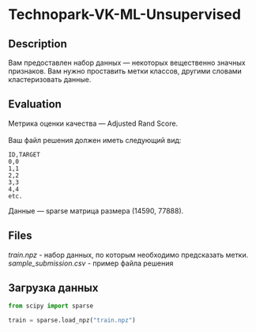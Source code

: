 # Technopark-VK-ML-Unsupervised
## Description
Вам предоставлен набор данных — некоторых вещественно значных признаков. Вам нужно проставить метки классов, другими словами кластеризовать данные.
## Evaluation
Метрика оценки качества — Adjusted Rand Score.\
\
Ваш файл решения должен иметь следующий вид:
```
ID,TARGET
0,0
1,1
2,2
3,3
4,4
etc.
```
Данные — sparse матрица размера (14590, 77888).

## Files
_train.npz_ - набор данных, по которым необходимо предсказать метки.\
_sample_submission.csv_ - пример файла решения

## Загрузка данных
```py
from scipy import sparse

train = sparse.load_npz("train.npz")
```
